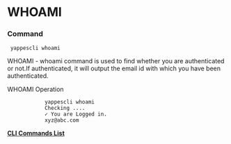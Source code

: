WHOAMI
======

### Command

     yappescli whoami 

WHOAMI - whoami command is used to find whether you are authenticated or
not.If authenticated, it will output the email id with which you have
been authenticated.

WHOAMI Operation

              
                yappescli whoami
                Checking ....
                ✓ You are Logged in.
                xyz@abc.com
              
            

**[CLI Commands List](cli_tool_commands.md)**

